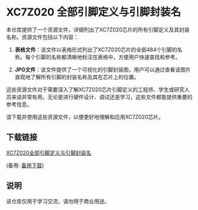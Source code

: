 # XC7Z020 全部引脚定义与引脚封装名

本仓库提供了一个资源文件，详细列出了XC7Z020芯片的所有引脚定义及其封装名称。资源文件包括以下内容：

1. **表格文件**：该文件以表格形式列出了XC7Z020芯片的全部484个引脚的名称。每个引脚的名称都清晰地标注在表格中，方便用户快速查找和参考。

2. **JPG文件**：该文件提供了一个可视化的引脚封装图，用户可以通过查看该图片直观地了解所有引脚的封装名称及其在芯片上的位置。

这些资源文件对于需要深入了解XC7Z020芯片引脚定义的工程师、学生或研究人员来说非常有用。无论是进行硬件设计、调试还是学习，这些文件都能提供重要的参考信息。

请下载并使用这些资源文件，以便更好地理解和应用XC7Z020芯片。

## 下载链接
[XC7Z020全部引脚定义与引脚封装名](https://pan.quark.cn/s/21362691c922) 

(备用: [备用下载](https://pan.baidu.com/s/1KaoGPtRkINRgvzLmUtTjTA?pwd=1234))

## 说明

该仓库仅用于学习交流，请勿用于商业用途。

